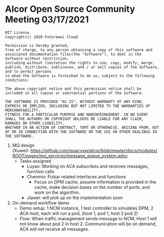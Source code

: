 # Alcor Open Source Community Meeting 03/17/2021

    MIT License
    Copyright(c) 2020 Futurewei Cloud

    Permission is hereby granted,
    free of charge, to any person obtaining a copy of this software and associated documentation files(the "Software"), to deal in the Software without restriction,
    including without limitation the rights to use, copy, modify, merge, publish, distribute, sublicense, and / or sell copies of the Software, and to permit persons
    to whom the Software is furnished to do so, subject to the following conditions:

    The above copyright notice and this permission notice shall be included in all copies or substantial portions of the Software.

    THE SOFTWARE IS PROVIDED "AS IS", WITHOUT WARRANTY OF ANY KIND, EXPRESS OR IMPLIED, INCLUDING BUT NOT LIMITED TO THE WARRANTIES OF MERCHANTABILITY,
    FITNESS FOR A PARTICULAR PURPOSE AND NONINFRINGEMENT. IN NO EVENT SHALL THE AUTHORS OR COPYRIGHT HOLDERS BE LIABLE FOR ANY CLAIM, DAMAGES OR OTHER LIABILITY,
    WHETHER IN AN ACTION OF CONTRACT, TORT OR OTHERWISE, ARISING FROM, OUT OF OR IN CONNECTION WITH THE SOFTWARE OR THE USE OR OTHER DEALINGS IN THE SOFTWARE.

1. MQ design (Xuwei): https://github.com/issacyxw/alcor/blob/master/docs/modules/ROOT/pages/mq_services/message_queue_system.adoc
    * Tasks assigned
        * Luyao: Working on ACA subscribes and receives messages, function calls 
        * Chenmin: Pulsar related interfaces and functions
            * Focus on DPM cache, assume information is provided in the cache, make decision bases on the number of ports, and work on the algorithm. 
        * Jiawei: will pick up on the implementation soon
2. On-demand workflow demo 
    * Demo setup: 1 NCM instance, 1 test controller to simulates DPM, 2 ACA host, each will run a pod, (host 1, pod 1, host 2 pod 2)
    * Flow: When traffic management sends message to NCM, Host 1 will not know about pod 2 in host 2. Communication will be on demand, ACA will not receive all messages. 